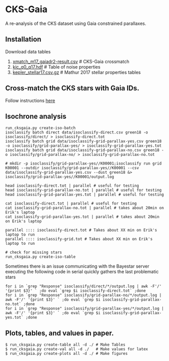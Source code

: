 # CKS-Gaia

A re-analysis of the CKS dataset using Gaia constrained parallaxes.

## Installation

Download data tables

1. [xmatch_m17_gaiadr2-result.csv](https://www.dropbox.com/s/ctjmp1tfp3l6nuz/xmatch_m17_gaiadr2-result.csv?dl=0) # CKS-Gaia crossmatch
2. [kic_q0_q17.hdf](https://www.dropbox.com/s/54vz099idveo6mp/kic_q0_q17.hdf?dl=0) # Table of noise properties
3. [kepler_stellar17.csv.gz](https://www.dropbox.com/s/w8gwk0a2ieoju7b/kepler_stellar17.csv.gz?dl=0) # Mathur 2017 stellar properties tables

## Cross-match the CKS stars with Gaia IDs.

Follow instructions [here](docs/gaia-xmatch.md)

## Isochrone analysis

```
run_cksgaia.py create-iso-batch 
isoclassify batch direct data/isoclassify-direct.csv green18 -o isoclassify/direct/ > isoclassify-direct.tot
isoclassify batch grid data/isoclassify-grid-parallax-yes.csv green18 -o isoclassify/grid-parallax-yes/ > isoclassify-grid-parallax-yes.tot
isoclassify batch grid data/isoclassify-grid-parallax-no.csv green18 -o isoclassify/grid-parallax-no/ > isoclassify-grid-parallax-no.tot

# mkdir -p isoclassify/grid-parallax-yes//K00001;isoclassify run grid K00001 --outdir isoclassify/grid-parallax-yes//K00001 --csv data/isoclassify-grid-parallax-yes.csv --dust green18 &> isoclassify/grid-parallax-yes//K00001/output.log

head isoclassify-direct.tot | parallel # useful for testing
head isoclassify-grid-parallax-no.tot | parallel # useful for testing
head isoclassify-grid-parallax-yes.tot | parallel # useful for testing

cat isoclassify-direct.tot | parallel # useful for testing
cat isoclassify-grid-parallax-no.tot | parallel # takes about 20min on Erik's laptop
cat isoclassify-grid-parallax-yes.tot | parallel # takes about 20min on Erik's laptop

parallel :::: isoclassify-direct.tot # Takes about XX min on Erik's laptop to run
parallel :::: isoclassify-grid.tot # Takes about XX min on Erik's laptop to run

# check for missing stars
run_cksgaia.py create-iso-table

```

Sometimes there is an issue communicating with the Bayestar server executing the following code in serial quickly gathers the last problematic stars

```
for i in `grep "Response" isoclassify/direct/*/output.log | awk -F'/' '{print $3}' ` ;do eval `grep $i isoclassify-direct.tot` ;done 
for i in `grep "Response" isoclassify/grid-parallax-no/*/output.log | awk -F'/' '{print $3}' ` ;do eval `grep $i isoclassify-grid-parallax-no.tot` ;done
for i in `grep "Response" isoclassify/grid-parallax-yes/*/output.log | awk -F'/' '{print $3}' ` ;do eval `grep $i isoclassify-grid-parallax-yes.tot` ;done
```

## Plots, tables, and values in paper.
```
$ run_cksgaia.py create-table all -d ./ # Make Tables
$ run_cksgaia.py create-val all -d ./   # Make values for latex
$ run_cksgaia.py create-plots all -d ./ # Make figures
```

